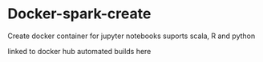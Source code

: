 # Docker-spark-create

Create docker container for jupyter notebooks
suports scala, R and python

linked to docker hub automated builds here
